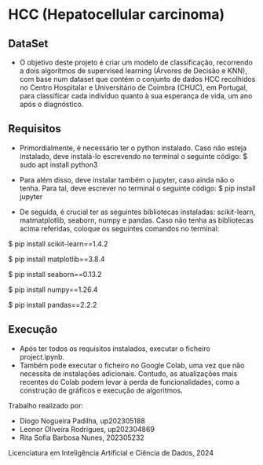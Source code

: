 # HCC (Hepatocellular carcinoma)

## DataSet

- O objetivo deste projeto é criar um modelo de classificação, recorrendo a dois algoritmos de supervised learning (Árvores de Decisão e KNN), com base num dataset que contém o conjunto de dados HCC recolhidos no Centro Hospitalar e Universitário de Coimbra (CHUC), em Portugal, para classificar cada indivíduo quanto à sua esperança de vida, um ano após o diagnóstico.


## Requisitos

* Primordialmente, é necessário ter o python instalado. Caso não esteja instalado, deve instalá-lo escrevendo no terminal o seguinte código:  $ sudo apt install python3

* Para além disso, deve instalar também o jupyter, caso ainda não o tenha. Para tal, deve escrever no terminal o seguinte código:  $ pip install jupyter

* De seguida, é crucial ter as seguintes bibliotecas instaladas:  scikit-learn, matmatplotlib, seaborn, numpy e pandas.
  Caso não tenha as bibliotecas acima referidas, coloque os seguintes comandos no terminal:

$ pip install scikit-learn==1.4.2

$ pip install matplotlib==3.8.4 

$ pip install seaborn==0.13.2

$ pip install numpy==1.26.4

$ pip install pandas==2.2.2

## Execução

* Após ter todos os requisitos instalados, executar o ficheiro project.ipynb.
* Também pode executar o ficheiro no Google Colab, uma vez que não necessita de instalações adicionais. Contudo, as atualizações mais recentes do Colab podem levar à perda de funcionalidades, como a construção de gráficos e execução de algoritmos.

Trabalho realizado por:

- Diogo Nogueira Padilha, up202305188
- Leonor Oliveira Rodrigues, up202304869
- Rita Sofia Barbosa Nunes, 202305232

Licenciatura em Inteligência Artificial e Ciência de Dados, 2024
